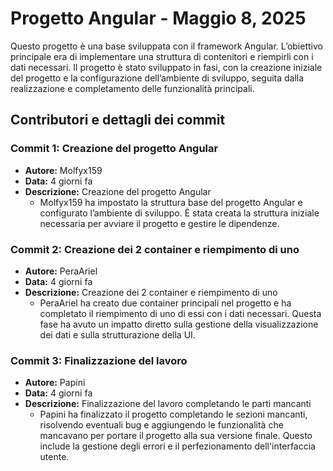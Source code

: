 # Progetto Angular - Maggio 8, 2025

Questo progetto è una base sviluppata con il framework Angular. L’obiettivo principale era di implementare una struttura di contenitori e riempirli con i dati necessari. Il progetto è stato sviluppato in fasi, con la creazione iniziale del progetto e la configurazione dell’ambiente di sviluppo, seguita dalla realizzazione e completamento delle funzionalità principali.

## Contributori e dettagli dei commit

### Commit 1: Creazione del progetto Angular
- **Autore:** Molfyx159
- **Data:** 4 giorni fa
- **Descrizione:** Creazione del progetto Angular
  - Molfyx159 ha impostato la struttura base del progetto Angular e configurato l’ambiente di sviluppo. È stata creata la struttura iniziale necessaria per avviare il progetto e gestire le dipendenze.

### Commit 2: Creazione dei 2 container e riempimento di uno
- **Autore:** PeraAriel
- **Data:** 4 giorni fa
- **Descrizione:** Creazione dei 2 container e riempimento di uno
  - PeraAriel ha creato due container principali nel progetto e ha completato il riempimento di uno di essi con i dati necessari. Questa fase ha avuto un impatto diretto sulla gestione della visualizzazione dei dati e sulla strutturazione della UI.

### Commit 3: Finalizzazione del lavoro
- **Autore:** Papini
- **Data:** 4 giorni fa
- **Descrizione:** Finalizzazione del lavoro completando le parti mancanti
  - Papini ha finalizzato il progetto completando le sezioni mancanti, risolvendo eventuali bug e aggiungendo le funzionalità che mancavano per portare il progetto alla sua versione finale. Questo include la gestione degli errori e il perfezionamento dell'interfaccia utente.
